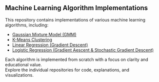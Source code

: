 ## Machine Learning Algorithm Implementations

This repository contains implementations of various machine learning algorithms, including:

- [Gaussian Mixture Model (GMM)](https://github.com/zakariaelaoufi/ML-Algorithms/tree/main/Gaussian-Mixture-Model)  
- [K-Means Clustering](https://github.com/zakariaelaoufi/ML-Algorithms/tree/main/K-Means)  
- [Linear Regression (Gradient Descent)](https://github.com/zakariaelaoufi/ML-Algorithms/tree/main/Linear-Regression)  
- [Logistic Regression (Gradient Aescent & Stochastic Gradient Descent)](https://github.com/zakariaelaoufi/ML-Algorithms/tree/main/Logistic-Regression)  

Each algorithm is implemented from scratch with a focus on clarity and educational value.  
Explore the individual repositories for code, explanations, and visualizations.
